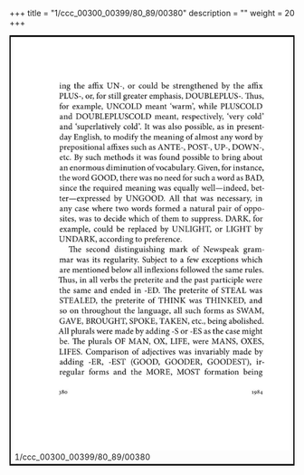 +++
title = "1/ccc_00300_00399/80_89/00380"
description = ""
weight = 20
+++

<table style="border:2px solid black;max-width:800px;max-height:800px;" 
><tr><td>
<img class="center-fit-jpg"
src="/jpg_/out_jpg_1984__380.jpg">
1/ccc_00300_00399/80_89/00380
</img></td></tr></table>
